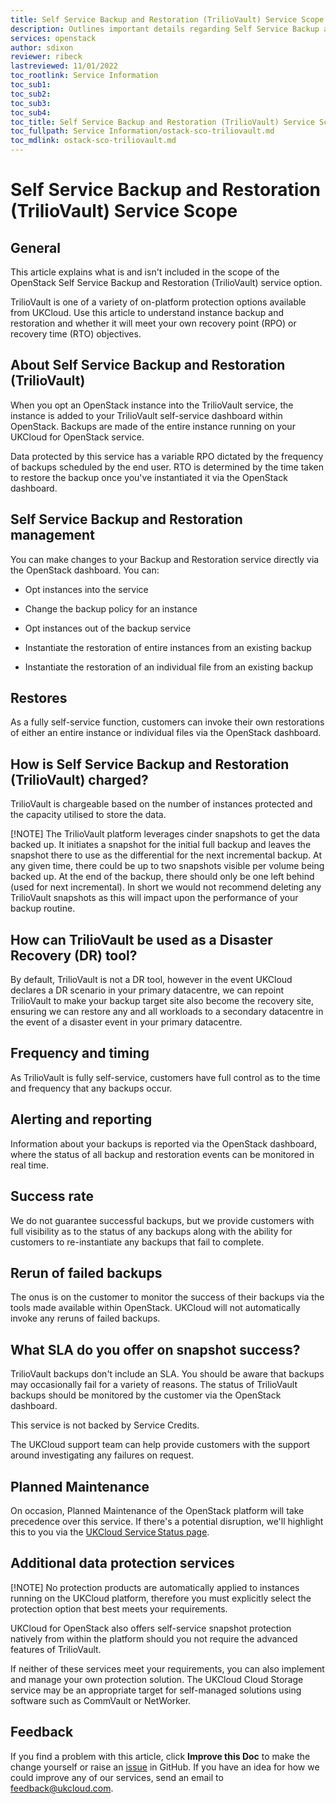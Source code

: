 ```yaml
---
title: Self Service Backup and Restoration (TrilioVault) Service Scope
description: Outlines important details regarding Self Service Backup and Restoration (TrilioVault) for UKCloud for OpenStack
services: openstack
author: sdixon
reviewer: ribeck
lastreviewed: 11/01/2022
toc_rootlink: Service Information
toc_sub1: 
toc_sub2:
toc_sub3:
toc_sub4:
toc_title: Self Service Backup and Restoration (TrilioVault) Service Scope
toc_fullpath: Service Information/ostack-sco-triliovault.md
toc_mdlink: ostack-sco-triliovault.md
---
```


# Self Service Backup and Restoration (TrilioVault) Service Scope

## General

This article explains what is and isn't included in the scope of the OpenStack Self Service Backup and Restoration (TrilioVault) service option.

TrilioVault is one of a variety of on-platform protection options available from UKCloud. Use this article to understand instance backup and restoration and whether it will meet your own recovery point (RPO) or recovery time (RTO) objectives.

## About Self Service Backup and Restoration (TrilioVault)

When you opt an OpenStack instance into the TrilioVault service, the instance is added to your TrilioVault self-service dashboard within OpenStack. Backups are made of the entire instance running on your UKCloud for OpenStack service.

Data protected by this service has a variable RPO dictated by the frequency of backups scheduled by the end user. RTO is determined by the time taken to restore the backup once you've instantiated it via the OpenStack dashboard.

## Self Service Backup and Restoration management

You can make changes to your Backup and Restoration service directly via the OpenStack dashboard. You can:

- Opt instances into the service

- Change the backup policy for an instance

- Opt instances out of the backup service

- Instantiate the restoration of entire instances from an existing backup

- Instantiate the restoration of an individual file from an existing backup

## Restores

As a fully self-service function, customers can invoke their own restorations of either an entire instance or individual files via the OpenStack dashboard.

## How is Self Service Backup and Restoration (TrilioVault) charged?

TrilioVault is chargeable based on the number of instances protected and the capacity utilised to store the data.

[!NOTE] The TrilioVault platform leverages cinder snapshots to get the data backed up. It initiates a snapshot for the initial full backup and leaves the snapshot there to use as the differential for the next incremental backup.  At any given time, there could be up to two snapshots visible per volume being backed up.  At the end of the backup, there should only be one left behind (used for next incremental). In short we would not recommend deleting any TrilioVault snapshots as this will impact upon the performance of your backup routine.

## How can TrilioVault be used as a Disaster Recovery (DR) tool?

By default, TrilioVault is not a DR tool, however in the event UKCloud declares a DR scenario in your primary datacentre, we can repoint TrilioVault to make your backup target site also become the recovery site, ensuring we can restore any and all workloads to a secondary datacentre in the event of a disaster event in your primary datacentre.

## Frequency and timing

As TrilioVault is fully self-service, customers have full control as to the time and frequency that any backups occur.

## Alerting and reporting

Information about your backups is reported via the OpenStack dashboard, where the status of all backup and restoration events can be monitored in real time.

## Success rate

We do not guarantee successful backups, but we provide customers with full visibility as to the status of any backups along with the ability for customers to re-instantiate any backups that fail to complete.

## Rerun of failed backups

The onus is on the customer to monitor the success of their backups via the tools made available within OpenStack. UKCloud will not automatically invoke any reruns of failed backups.

## What SLA do you offer on snapshot success?

TrilioVault backups don't include an SLA. You should be aware that backups may occasionally fail for a variety of reasons. The status of TrilioVault backups should be monitored by the customer via the OpenStack dashboard.

This service is not backed by Service Credits.

The UKCloud support team can help provide customers with the support around investigating any failures on request.

## Planned Maintenance

On occasion, Planned Maintenance of the OpenStack platform will take precedence over this service. If there's a potential disruption, we'll highlight this to you via the [UKCloud Service Status page](https://status.ukcloud.com).

## Additional data protection services

[!NOTE] No protection products are automatically applied to instances running on the UKCloud platform, therefore you must explicitly select the protection option that best meets your requirements.

UKCloud for OpenStack also offers self-service snapshot protection natively from within the platform should you not require the advanced features of TrilioVault.

If neither of these services meet your requirements, you can also implement and manage your own protection solution. The UKCloud Cloud Storage service may be an appropriate target for self-managed solutions using software such as CommVault or NetWorker.

## Feedback

If you find a problem with this article, click **Improve this Doc** to make the change yourself or raise an [issue](https://github.com/UKCloud/documentation/issues) in GitHub. If you have an idea for how we could improve any of our services, send an email to <feedback@ukcloud.com>.

